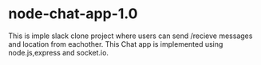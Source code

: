 # node-chat-app-1.0

This is imple slack clone project where users can send /recieve messages and location from eachother. This Chat app is implemented using node.js,express and socket.io.
